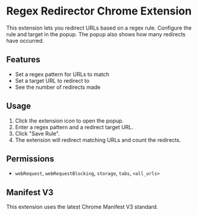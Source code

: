 # Regex Redirector Chrome Extension

This extension lets you redirect URLs based on a regex rule. Configure the rule and target in the popup. The popup also shows how many redirects have occurred.

## Features
- Set a regex pattern for URLs to match
- Set a target URL to redirect to
- See the number of redirects made

## Usage
1. Click the extension icon to open the popup.
2. Enter a regex pattern and a redirect target URL.
3. Click "Save Rule".
4. The extension will redirect matching URLs and count the redirects.

## Permissions
- `webRequest`, `webRequestBlocking`, `storage`, `tabs`, `<all_urls>`

## Manifest V3
This extension uses the latest Chrome Manifest V3 standard.
